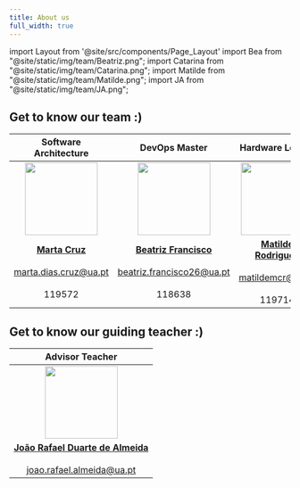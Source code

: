 ```yaml
---
title: About us
full_width: true
---
```

import Layout from '@site/src/components/Page_Layout'
import Bea from "@site/static/img/team/Beatriz.png";
import Catarina from "@site/static/img/team/Catarina.png";
import Matilde from "@site/static/img/team/Matilde.png";
import JA from "@site/static/img/team/JA.png";


## Get to know our team :)

|Software Architecture|DevOps Master|Hardware Leader|Team Manager|Web Platform
|:-:|:-:|:-:|:-:|:-:|
|<img src={Bea} width="130" />|<img src={Bea} width="130" />|<img src={Matilde} width="130" />|<img src={Bea} width="130" />|<img src={Catarina} width="130" />|
|**[Marta Cruz](https://github.com/)**<br></br>marta.dias.cruz@ua.pt<br></br>119572|**[Beatriz Francisco](https://github.com/)**<br></br>beatriz.francisco26@ua.pt<br></br> 118638|**[Matilde Rodrigues](https://github.com/)**<br></br>matildemcr@ua.pt<br></br>119714|**[Mariana Marques](https://github.com/marianafm2004)**<br></br>marianafmarques@ua.pt<br></br>118971|**[Catarina Ribeiro](https://github.com/trina0135)**<br></br>catarinamr36@ua.pt<br></br>119467|

## Get to know our guiding teacher :)
|Advisor Teacher|
|:-:|
|<img src={JA} width="130" />|
|**[João Rafael Duarte de Almeida](https://www.ua.pt/pt/p/80334491)**<br></br>joao.rafael.almeida@ua.pt|


